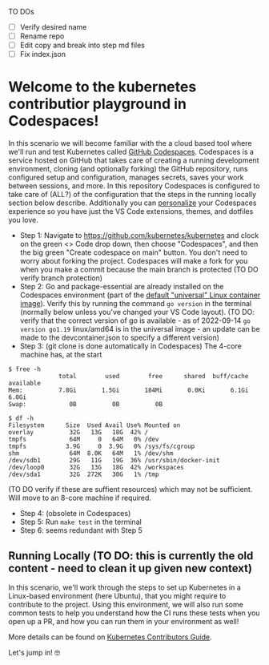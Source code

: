 TO DOs
 - [ ] Verify desired name
 - [ ] Rename repo
 - [ ] Edit copy and break into step md files
 - [ ] Fix index.json

# Welcome to the kubernetes contributior playground in Codespaces!
In this scenario we will become familiar with the a cloud based tool where we'll run and test Kubernetes called [GitHub Codespaces](https://docs.github.com/en/codespaces). Codespaces is a service hosted on GitHub that takes care of creating a running development environment, cloning (and optionally forking) the GitHub repository, runs  configured setup and configuration, manages secrets, saves your work between sessions, and more. In this repository Codespaces is configured to take care of (ALL?) of the configuration that the steps in the running locally section below describe. Additionally you can [personalize](https://docs.github.com/en/codespaces/customizing-your-codespace/personalizing-github-codespaces-for-your-account) your Codespaces experience so you have just the VS Code extensions, themes, and dotfiles you love.

- Step 1: Navigate to https://github.com/kubernetes/kubernetes and clock on the green <> Code drop down, then choose "Codespaces", and then the big green "Create codespace on main" button. You don't need to worry about forking the project. Codespaces will make a fork for you when you make a commit because the main branch is protected (TO DO verify branch protection)
- Step 2: Go and package-essential are already installed on the Codespaces environment (part of the [default "universal" Linux container image](https://github.com/devcontainers/images/tree/main/src/universal)). Verify this by running the command `go version` in the terminal (normally below unless you've changed your VS Code layout). (TO DO: verify that the correct version of go is available - as of 2022-09-14 `go version go1.19` linux/amd64 is in the universal image - an update can be made to the devcontainer.json to specify a different version)
- Step 3: (git clone is done automatically in Codespaces)
The 4-core machine has, at the start
```
$ free -h
              total        used        free      shared  buff/cache   available
Mem:          7.8Gi       1.5Gi       184Mi       0.0Ki       6.1Gi       6.0Gi
Swap:            0B          0B          0B

$ df -h
Filesystem      Size  Used Avail Use% Mounted on
overlay          32G   13G   18G  42% /
tmpfs            64M     0   64M   0% /dev
tmpfs           3.9G     0  3.9G   0% /sys/fs/cgroup
shm              64M  8.0K   64M   1% /dev/shm
/dev/sdb1        29G   11G   19G  36% /usr/sbin/docker-init
/dev/loop0       32G   13G   18G  42% /workspaces
/dev/sda1        32G  272K   30G   1% /tmp
```

(TO DO verify if these are suffient resources) which may not be sufficient. Will move to an 8-core machine if required.
- Step 4: (obsolete in Codespaces)
- Step 5: Run `make test` in the terminal
- Step 6: seems redundant with Step 5

## Running Locally (TO DO: this is currently the old content - need to clean it up given new context)
In this scenario, we'll work through the steps to set up Kubernetes in a Linux-based environment (here Ubuntu), that you might require to contribute to the project. Using this environment, we will also run some common tests to help you understand how the CI runs these tests when you open up a PR, and how you can run them in your environment as well!

More details can be found on [Kubernetes Contributors Guide](https://github.com/kubernetes/community/blob/master/contributors/guide/README.md).

Let's jump in! 🤓
